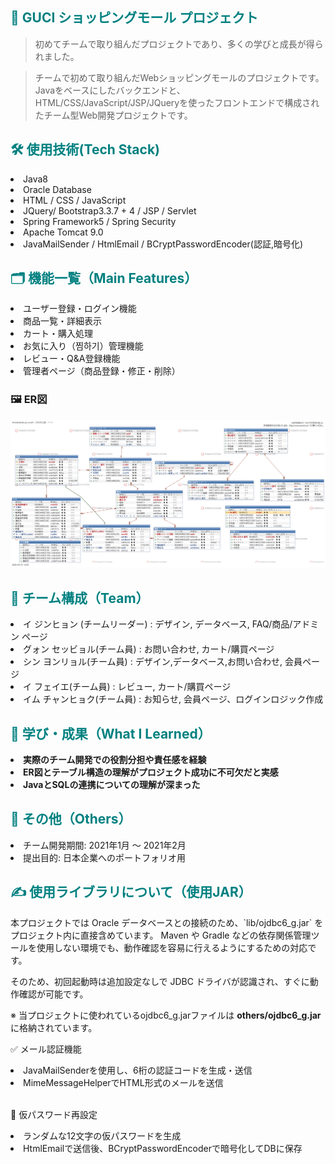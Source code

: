 <h2 align="left"><span style="color: teal;">🛒 GUCI ショッピングモール プロジェクト</span></h2>

<blockquote>
初めてチームで取り組んだプロジェクトであり、多くの学びと成長が得られました。
</blockquote>

<blockquote>
チームで初めて取り組んだWebショッピングモールのプロジェクトです。
Javaをベースにしたバックエンドと、HTML/CSS/JavaScript/JSP/JQueryを使ったフロントエンドで構成されたチーム型Web開発プロジェクトです。
</blockquote>

<h2 align="left"><span style="color:teal;">🛠 使用技術(Tech Stack) </span></h2>
<li> Java8 </li>
<li> Oracle Database </li>
<li> HTML / CSS / JavaScript </li>
<li> JQuery/ Bootstrap3.3.7 + 4 / JSP / Servlet </li>
<li> Spring Framework5 / Spring Security </li>
<li> Apache Tomcat 9.0 </li>
<li> JavaMailSender / HtmlEmail / BCryptPasswordEncoder(認証,暗号化)</li>

<h2 align="left"><span style="color:teal;">🗂 機能一覧（Main Features）</span></h2> 
<li> ユーザー登録・ログイン機能　</li>
<li> 商品一覧・詳細表示 </li>
<li> カート・購入処理 </li>
<li> お気に入り（찜하기）管理機能 </li>
<li> レビュー・Q&A登録機能 </li>
<li> 管理者ページ（商品登録・修正・削除）</li>

<h3>🖼 ER図</h3>
<div align="center">
  <img src="doc/ERD_設計図_日本語版.png" width="700"/>
</div>

<h2 align="left"><span style="color:teal;"> 👥 チーム構成（Team）</span></h2>
<li> イ ジンヒョン (チームリーダー) : デザイン, データベース, FAQ/商品/アドミン ページ </li>
<li> グォン セッビョル(チーム員) : お問い合わせ, カート/購買ページ </li>
<li> シン ヨンリョル(チーム員) : デザイン,データベース,お問い合わせ, 会員ページ </li>
<li> イ フェイエ(チーム員) : レビュー, カート/購買ページ </li>
<li> イム チャンヒョク(チーム員) : お知らせ, 会員ページ、ログインロジック作成 </li>

<h2 aligh="left"><span style="color:teal;"><strong>🧠 学び・成果（What I Learned）</strong></span></h2>
<li><strong>実際のチーム開発での役割分担や責任感を経験</strong></li>
<li><strong>ER図とテーブル構造の理解がプロジェクト成功に不可欠だと実感</strong></li>
<li><strong>JavaとSQLの連携についての理解が深まった</strong></li>

<h2 aligh="left"><span style="color:teal;"> 📎 その他（Others）</span></h2>
<li> チーム開発期間: 2021年1月 ～ 2021年2月</li>
<li> 提出目的: 日本企業へのポートフォリオ用</li>

<h2 aligh="left"><span style="color:teal;">✍️ 使用ライブラリについて（使用JAR）</span></h2>
<p>
本プロジェクトでは Oracle データベースとの接続のため、`lib/ojdbc6_g.jar` をプロジェクト内に直接含めています。  
Maven や Gradle などの依存関係管理ツールを使用しない環境でも、動作確認を容易に行えるようにするための対応です。
</p>
<p>
そのため、初回起動時は追加設定なしで JDBC ドライバが認識され、すぐに動作確認が可能です。
</p>
<p>※ 当プロジェクトに使われているojdbc6_g.jarファイルは
  <strong>others/ojdbc6_g.jar</strong>に格納されています。</p>
<p>✅ メール認証機能</p>
<li> JavaMailSenderを使用し、6桁の認証コードを生成・送信</li>
<li> MimeMessageHelperでHTML形式のメールを送信</li><br>

<p> 🔐 仮パスワード再設定</p>
<li> ランダムな12文字の仮パスワードを生成</li>
<li> HtmlEmailで送信後、BCryptPasswordEncoderで暗号化してDBに保存</li>





